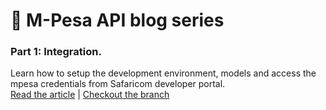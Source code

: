 # 📅 M-Pesa API blog series

### **Part 1: Integration**.
Learn how to setup the development environment, models and access the mpesa credentials from Safaricom developer portal. \
[Read the article](https://m-abdullahi.netlify.app/mpesa-integration-part-1) | [Checkout the branch](https://github.com/m-abdullahi/blog-mpesa-integration/tree/part1)

